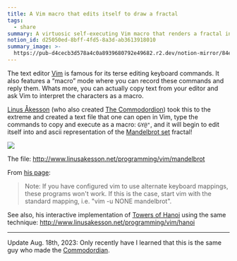 ```yaml
---
title: A Vim macro that edits itself to draw a fractal
tags:
  - share
summary: A virtuosic self-executing Vim macro that renders a fractal in your editor
notion_id: d25050ed-8bff-4fd5-8a3d-ab3613918010
summary_image: >-
  https://pub-d4cecb3d578a4c0a8939680792e49682.r2.dev/notion-mirror/84ebb48c-616a-4f51-ae9a-991a4e0a7e9b/6c1a46fe-c264-4934-9736-f61f0e122f59/Screenshot_2022-11-24_at_10.49.44_PM.png
---
```

The text editor [Vim](https://www.vim.org/) is famous for its terse editing keyboard commands. It also features a “macro” mode where you can record these commands and reply them. Whats more, you can actually copy text from your editor and ask Vim to interpret the characters as a macro.

[Linus Åkesson](http://www.linusakesson.net/index.php) (who also created [The Commodordion](https://jordaneldredge.com/notes/deec59a9-cbc0-4eb5-b534-0d32a7a2b482/)) took this to the extreme and created a text file that one can open in Vim, type the commands to copy and execute as a macro: `GY@"`, and it will begin to edit itself into and ascii representation of the [Mandelbrot set](https://en.wikipedia.org/wiki/Mandelbrot_set) fractal!

![](https://pub-d4cecb3d578a4c0a8939680792e49682.r2.dev/notion-mirror/84ebb48c-616a-4f51-ae9a-991a4e0a7e9b/6c1a46fe-c264-4934-9736-f61f0e122f59/Screenshot_2022-11-24_at_10.49.44_PM.png)

The file: <http://www.linusakesson.net/programming/vim/mandelbrot>

From [his page](http://www.linusakesson.net/programming/vim/index.php):

> Note: If you have configured vim to use alternate keyboard mappings, these programs won't work. If this is the case, start vim with the standard mapping, i.e. "vim -u NONE mandelbrot".

See also, his interactive implementation of [Towers of Hanoi](https://en.wikipedia.org/wiki/Tower_of_Hanoi) using the same technique: <http://www.linusakesson.net/programming/vim/hanoi>

---

Update Aug. 18th, 2023: Only recently have I learned that this is the same guy who made the [Commodordian](https://jordaneldredge.com/notes/deec59a9-cbc0-4eb5-b534-0d32a7a2b482/).
